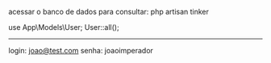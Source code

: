 acessar o banco de dados para consultar:
php artisan tinker

use App\Models\User;
User::all();

---

login: joao@test.com
senha: joaoimperador
